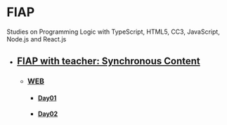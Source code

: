 # FIAP
Studies on Programming Logic with TypeScript, HTML5, CC3, JavaScript, Node.js and React.js
  
- ## [FIAP with teacher: Synchronous Content](fiap-with-teacher/README.md)
  - ### [WEB](README.md)
    - #### [Day01](day01/README.md)
    - #### [Day02](day02/README.md)

      
